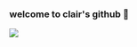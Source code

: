 ### welcome to clair's github 🌸

![](https://komarev.com/ghpvc/?username=applepieeeeee&color=f2c6bb)
